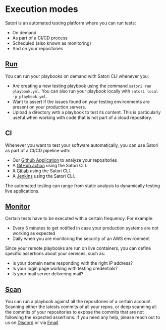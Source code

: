 # Execution modes

Satori is an automated testing platform where you can run tests:

- On demand
- As part of a CI/CD process
- Scheduled (also known as monitoring)
- And on your repositories

## [Run](run.md)

You can run your playbooks on demand with Satori CLI whenever you:

- Are creating a new testing playbook using the command `satori run playbook.yml`. You can also run your playbook locally with `satori local -p playbook.yml`.
- Want to assert if the issues found on your testing environments are present on your production servers.
- Upload a directory with a playbook to test its content. This is particularly useful when working with code that is not part of a cloud repository.

## CI

Whenever you want to test your software automatically, you can use Satori as part of a CI/CD pipeline with:

- Our [Github Application](https://github.com/apps/satorici) to analyze your repositories
- A [GitHub action](ci/action.md) using the Satori CLI.
- A [Gitlab](ci/gitlab.md) using the Satori CLI.
- A [Jenkins](ci/jenkins.md) using the Satori CLI.

The automated testing can range from static analysis to dynamically testing live applications.

## [Monitor](monitor.md)

Certain tests have to be executed with a certain frequency. For example:

- Every 5 minutes to get notified in case your production systems are not working as expected
- Daily when you are monitoring the security of an AWS environment

Since your remote playbooks are run on live containers, you can define specific assertions about your services, such as:

- Is your domain name responding with the right IP address?
- Is your login page working with testing credentials?
- Is your mail server delivering mail?

## [Scan](scan.md)

You can run a playbook against all the repositories of a certain account. Scanning either the latests commits of all your repos, or deep scanning all the commits of your repositories to expose the commits that are not following the expected assertions.
If you need any help, please reach out to us on [Discord](https://discord.gg/F6Uzz7fc2s) or via [Email](mailto:support@satori-ci.com)
